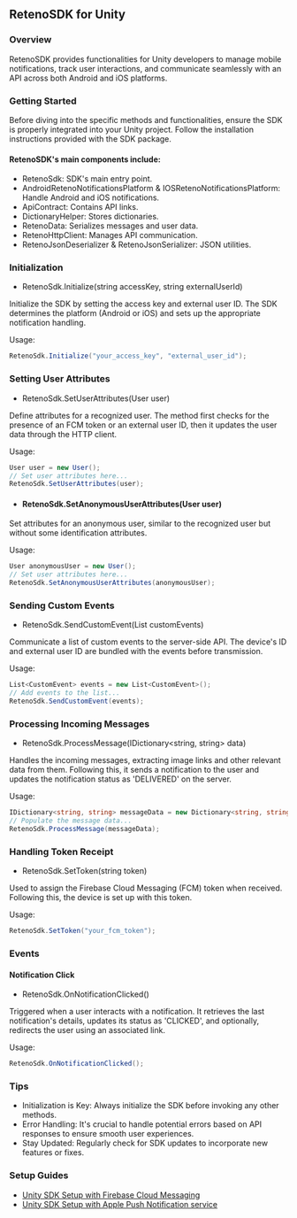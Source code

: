 ﻿## RetenoSDK for Unity
### Overview
RetenoSDK provides functionalities for Unity developers to manage mobile notifications, track user interactions, and communicate seamlessly with an API across both Android and iOS platforms.

### Getting Started
Before diving into the specific methods and functionalities, ensure the SDK is properly integrated into your Unity project. Follow the installation instructions provided with the SDK package.

#### RetenoSDK's main components include:

- RetenoSdk: SDK's main entry point.
- AndroidRetenoNotificationsPlatform & IOSRetenoNotificationsPlatform: Handle Android and iOS notifications.
- ApiContract: Contains API links.
- DictionaryHelper: Stores dictionaries.
- RetenoData: Serializes messages and user data.
- RetenoHttpClient: Manages API communication.
- RetenoJsonDeserializer & RetenoJsonSerializer: JSON utilities.

### Initialization
- RetenoSdk.Initialize(string accessKey, string externalUserId)

Initialize the SDK by setting the access key and external user ID. The SDK determines the platform (Android or iOS) and sets up the appropriate notification handling.

Usage:
```csharp
RetenoSdk.Initialize("your_access_key", "external_user_id");
```

### Setting User Attributes
- RetenoSdk.SetUserAttributes(User user)

Define attributes for a recognized user. The method first checks for the presence of an FCM token or an external user ID, then it updates the user data through the HTTP client.

Usage:
```csharp
User user = new User();
// Set user attributes here...
RetenoSdk.SetUserAttributes(user);
```
- #### RetenoSdk.SetAnonymousUserAttributes(User user)
Set attributes for an anonymous user, similar to the recognized user but without some identification attributes.

Usage:
```csharp
User anonymousUser = new User();
// Set user attributes here...
RetenoSdk.SetAnonymousUserAttributes(anonymousUser);
```
### Sending Custom Events
- RetenoSdk.SendCustomEvent(List<CustomEvent> customEvents)

Communicate a list of custom events to the server-side API. The device's ID and external user ID are bundled with the events before transmission.

Usage:
```csharp
List<CustomEvent> events = new List<CustomEvent>();
// Add events to the list...
RetenoSdk.SendCustomEvent(events);
```

### Processing Incoming Messages
- RetenoSdk.ProcessMessage(IDictionary<string, string> data)

Handles the incoming messages, extracting image links and other relevant data from them. Following this, it sends a notification to the user and updates the notification status as 'DELIVERED' on the server.

Usage:
```csharp
IDictionary<string, string> messageData = new Dictionary<string, string>();
// Populate the message data...
RetenoSdk.ProcessMessage(messageData);
```

### Handling Token Receipt
- RetenoSdk.SetToken(string token)

Used to assign the Firebase Cloud Messaging (FCM) token when received. Following this, the device is set up with this token.

Usage:
```csharp
RetenoSdk.SetToken("your_fcm_token");
```

### Events
#### Notification Click
- RetenoSdk.OnNotificationClicked()

Triggered when a user interacts with a notification. It retrieves the last notification's details, updates its status as 'CLICKED', and optionally, redirects the user using an associated link.

Usage:
```csharp
RetenoSdk.OnNotificationClicked();
```

### Tips
- Initialization is Key: Always initialize the SDK before invoking any other methods.
- Error Handling: It's crucial to handle potential errors based on API responses to ensure smooth user experiences.
- Stay Updated: Regularly check for SDK updates to incorporate new features or fixes.

### Setup Guides
- [Unity SDK Setup with Firebase Cloud Messaging](UnitySdkSetupWithFirebaseCloudMessaging.md)
- [Unity SDK Setup with Apple Push Notification service](UnitySdkSetupWithApplePushNotificationService.md)